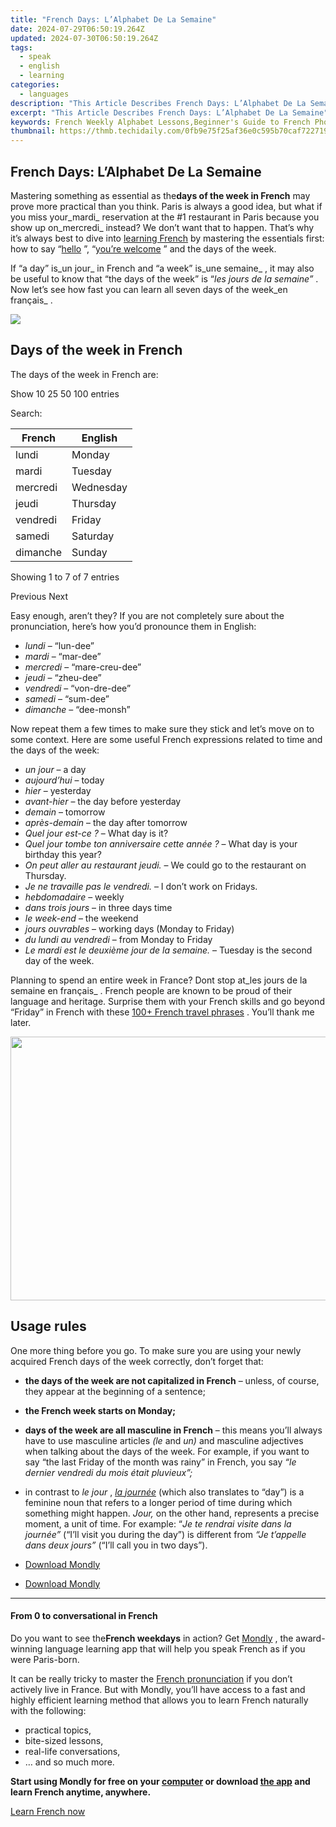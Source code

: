 ```yaml
---
title: "French Days: L’Alphabet De La Semaine"
date: 2024-07-29T06:50:19.264Z
updated: 2024-07-30T06:50:19.264Z
tags:
  - speak
  - english
  - learning
categories:
  - languages
description: "This Article Describes French Days: L’Alphabet De La Semaine"
excerpt: "This Article Describes French Days: L’Alphabet De La Semaine"
keywords: French Weekly Alphabet Lessons,Beginner's Guide to French Phonetics,Alphabet Learning Resources for Language Students,Weekly Language Drills,Learning French with Daily Alphabet Practice,Fun Way to Learn French,Step-by-Step Guide to Mastering the French Alphabet
thumbnail: https://thmb.techidaily.com/0fb9e75f25af36e0c595b70caf722719ae176ebbaafa4088d329d674adb3fc6f.jpg
---
```


## French Days: L’Alphabet De La Semaine

 Mastering something as essential as the**days of the week in French** may prove more practical than you think. Paris is always a good idea, but what if you miss your_mardi_ reservation at the #1 restaurant in Paris because you show up on_mercredi_ instead? We don’t want that to happen. That’s why it’s always best to dive into [learning French](https://shop.mondly.com/affiliate.php?ACCOUNT=ATISTUDI&AFFILIATE=108875&PATH=https://www.mondly.com?AFFILIATE=108875) by mastering the essentials first: how to say “[hello](https://shop.mondly.com/affiliate.php?ACCOUNT=ATISTUDI&AFFILIATE=108875&PATH=https://www.mondly.com?AFFILIATE=108875) ”, “[you’re welcome](https://shop.mondly.com/affiliate.php?ACCOUNT=ATISTUDI&AFFILIATE=108875&PATH=https://www.mondly.com?AFFILIATE=108875) ” and the days of the week.

 If “a day” is_un jour_ in French and “a week” is_une semaine_ , it may also be useful to know that “the days of the week” is “_les jours de la semaine”_ . Now let’s see how fast you can learn all seven days of the week_en français_ .

<!-- affiliate ads begin -->
<a href="https://secure.2checkout.com/order/checkout.php?PRODS=19080710&QTY=1&AFFILIATE=108875&CART=1"><img src="https://smart-seo-tool.com/images/SmartSEOAuditorBox.png" border="0"></a>
<!-- affiliate ads end -->
## Days of the week in French

The days of the week in French are:

 Show 10 25 50 100  entries

 Search:

| French   | English   |
| -------- | --------- |
| lundi    | Monday    |
| mardi    | Tuesday   |
| mercredi | Wednesday |
| jeudi    | Thursday  |
| vendredi | Friday    |
| samedi   | Saturday  |
| dimanche | Sunday    |

 Showing 1 to 7 of 7 entries

 Previous  Next

 Easy enough, aren’t they? If you are not completely sure about the pronunciation, here’s how you’d pronounce them in English:

* _lundi_  – “lun-dee”
* _mardi_  – “mar-dee”
* _mercredi_  – “mare-creu-dee”
* _jeudi_  – “zheu-dee”
* _vendredi_  – “von-dre-dee”
* _samedi_  – “sum-dee”
* _dimanche_  – “dee-monsh”

 Now repeat them a few times to make sure they stick and let’s move on to some context. Here are some useful French expressions related to time and the days of the week:

* _un jour_ – a day
* _aujourd’hui_ – today
* _hier_  – yesterday
* _avant-hier_ – the day before yesterday
* _demain_ – tomorrow
* _après-demain_ – the day after tomorrow
* _Quel jour est-ce ?_ – What day is it?
* _Quel jour tombe ton anniversaire cette année ?_ – What day is your birthday this year?
* _On peut aller au restaurant jeudi._ – We could go to the restaurant on Thursday.
* _Je ne travaille pas le vendredi._ – I don’t work on Fridays.
* _hebdomadaire_ – weekly
* _dans trois jours_ – in three days time
* _le week-end_ – the weekend
* _jours ouvrables_ – working days (Monday to Friday)
* _du lundi au vendredi_ – from Monday to Friday
* _Le mardi est le deuxième jour de la semaine._ – Tuesday is the second day of the week.

 Planning to spend an entire week in France? Dont stop at_les jours de la semaine en français_ . French people are known to be proud of their language and heritage. Surprise them with your French skills and go beyond “Friday” in French with these [100+ French travel phrases](https://shop.mondly.com/affiliate.php?ACCOUNT=ATISTUDI&AFFILIATE=108875&PATH=https://www.mondly.com?AFFILIATE=108875) . You’ll thank me later.

<!-- affiliate ads begin -->
<a href="https://parisrhonecom.sjv.io/c/5597632/1896607/21553" target="_top" id="1896607"><img src="//a.impactradius-go.com/display-ad/21553-1896607" border="0" alt="" width="750" height="422"/></a><img height="0" width="0" src="https://imp.pxf.io/i/5597632/1896607/21553" style="position:absolute;visibility:hidden;" border="0" />
<!-- affiliate ads end -->
## Usage rules

 One more thing before you go. To make sure you are using your newly acquired French days of the week correctly, don’t forget that:

* **the days of the week are not capitalized in French** – unless, of course, they appear at the beginning of a sentence;
* **the French week starts on Monday;**
* **days of the week are all masculine in French** – this means you’ll always have to use masculine articles _(le_ and _un)_  and masculine adjectives when talking about the days of the week. For example, if you want to say “the last Friday of the month was rainy” in French, you say _“le dernier vendredi du mois était pluvieux”;_
* in contrast to _le jour_ , [_la journée_](https://french.kwiziq.com/revision/grammar/when-to-use-an-annee-matin-matinee-jour-journee-soir-soiree-time-unit-vs-duration) (which also translates to “day”) is a feminine noun that refers to a longer period of time during which something might happen. _Jour,_ on the other hand, represents a precise moment, a unit of time. For example: “_Je te rendrai visite dans la journée”_ (“I’ll visit you during the day”) is different from _“Je t’appelle dans deux jours”_ (“I’ll call you in two days”).

* [Download Mondly](https://www.facebook.com/sharer/sharer.php?u=https%3A%2F%2Fwww.mondly.com%2Fblog%2Fdays-of-the-week-in-french%2F&t=The+Days+of+the+Week+in+French "Share on Facebook")
* [Download Mondly](https://shop.mondly.com/affiliate.php?ACCOUNT=ATISTUDI&AFFILIATE=108875&PATH=https://www.mondly.com?AFFILIATE=108875)

---

#### From 0 to conversational in French

 Do you want to see the**French weekdays** in action? Get [Mondly](https://app.adjust.io/5ixfg4k?campaign=blog-post-id-6137&fallback=https%3A%2F%2Fapp.mondly.com?avangate%5Fsrc=blog-post-id-6137?mother%5Flang=en%5Fus?target%5Flang=fr&redirect%5Fandroid=https%3A%2F%2Fplay.google.com%2Fstore%2Fapps%2Fdetails%3Fid%3Dcom.atistudios.mondly.languages&redirect%5Fios=https%3A%2F%2Fitunes.apple.com%2Fapp%2Fid987873536&redirect%5Fmacos=https%3A%2F%2Fapp.mondly.com?avangate%5Fsrc=blog-post-id-6137?mother%5Flang=en%5Fus?target%5Flang=fr) , the award-winning language learning app that will help you speak French as if you were Paris-born.

 It can be really tricky to master the [French pronunciation](https://shop.mondly.com/affiliate.php?ACCOUNT=ATISTUDI&AFFILIATE=108875&PATH=https://www.mondly.com?AFFILIATE=108875) if you don’t actively live in France. But with Mondly, you’ll have access to a fast and highly efficient learning method that allows you to learn French naturally with the following:

* practical topics,
* bite-sized lessons,
* real-life conversations,
* … and so much more.

 **Start using Mondly for free on your [computer](https://app.adjust.io/5ixfg4k?campaign=blog-post-id-6137&fallback=https%3A%2F%2Fapp.mondly.com?avangate%5Fsrc=blog-post-id-6137?mother%5Flang=en%5Fus?target%5Flang=fr&redirect%5Fandroid=https%3A%2F%2Fplay.google.com%2Fstore%2Fapps%2Fdetails%3Fid%3Dcom.atistudios.mondly.languages&redirect%5Fios=https%3A%2F%2Fitunes.apple.com%2Fapp%2Fid987873536&redirect%5Fmacos=https%3A%2F%2Fapp.mondly.com?avangate%5Fsrc=blog-post-id-6137?mother%5Flang=en%5Fus?target%5Flang=fr) or download [the app](https://app.adjust.io/5ixfg4k?campaign=blog-post-id-6137&fallback=https%3A%2F%2Fapp.mondly.com?avangate%5Fsrc=blog-post-id-6137?mother%5Flang=en%5Fus?target%5Flang=fr&redirect%5Fandroid=https%3A%2F%2Fplay.google.com%2Fstore%2Fapps%2Fdetails%3Fid%3Dcom.atistudios.mondly.languages&redirect%5Fios=https%3A%2F%2Fitunes.apple.com%2Fapp%2Fid987873536&redirect%5Fmacos=https%3A%2F%2Fapp.mondly.com?avangate%5Fsrc=blog-post-id-6137?mother%5Flang=en%5Fus?target%5Flang=fr) and learn French anytime, anywhere.**

[Learn French now](https://adjt.mondly.com/5ixfg4k?campaign=blog-post-id-6137&fallback=https%3A%2F%2Fapp.mondly.com%3Futm%5Fmedium%3Dblog%5Fblog-post-id-6137%26utm%5Fsource%3Dblog-post-id-6137&redirect%5Fmacos=https%3A%2F%2Fapp.mondly.com%3Futm%5Fmedium%3Dblog%5Fblog-post-id-6137%26utm%5Fsource%3Dblog-post-id-6137&redirect%5Fandroid=https%3A%2F%2Fplay.google.com%2Fstore%2Fapps%2Fdetails%3Fid%3Dcom.atistudios.mondly.languages%3Futm%5Fmedium%3Dblog%5Fblog-post-id-6137%26utm%5Fsource%3Dblog-post-id-6137&redirect%5Fios=https%3A%2F%2Fapps.apple.com%2Fapp%2Fapple-store%2Fid987873536%3Fpt%3D78954800%26ct%3Dblog-post-id-6137%26mt%3D8 "Learn French now")

<ins class="adsbygoogle"
     style="display:block"
     data-ad-format="autorelaxed"
     data-ad-client="ca-pub-7571918770474297"
     data-ad-slot="1223367746"></ins>



<ins class="adsbygoogle"
     style="display:block"
     data-ad-client="ca-pub-7571918770474297"
     data-ad-slot="8358498916"
     data-ad-format="auto"
     data-full-width-responsive="true"></ins>


